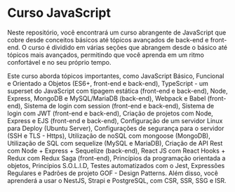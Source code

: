 # Curso JavaScript

Neste repositório, você encontrará um curso abrangente de JavaScript que cobre desde conceitos básicos até tópicos avançados de back-end e front-end. O curso é dividido em várias seções que abrangem desde o básico até tópicos mais avançados, permitindo que você aprenda em um ritmo confortável e no seu próprio tempo.

Este curso aborda tópicos importantes, como JavaScript Básico, Funcional e Orientado a Objetos (ES6+, front-end e back-end), TypeScript - um superset do JavaScript com tipagem estática (front-end e back-end), Node, Express, MongoDB e MySQL/MariaDB (back-end), Webpack e Babel (front-end), Sistema de login com session (front-end e back-end), Sistema de login com JWT (front-end e back-end), Criação de projetos com Node, Express e EJS (front-end e back-end), Configuração de um servidor Linux para Deploy (Ubuntu Server), Configurações de segurança para o servidor (SSH e TLS - Https), Utilização de noSQL com mongoose (MongoDB), Utilização de SQL com sequelize (MySQL e MariaDB), Criação de API Rest com Node + Express + Sequelize (back-end), React JS com React Hooks + Redux com Redux Saga (front-end), Princípios da programação orientada a objetos, Princípios S.O.L.I.D, Testes automatizados com o Jest, Expressões Regulares e Padrões de projeto GOF - Design Patterns. Além disso, você aprenderá a usar o NestJS, Strapi e PostgreSQL, com CSR, SSR, SSG e ISR.
